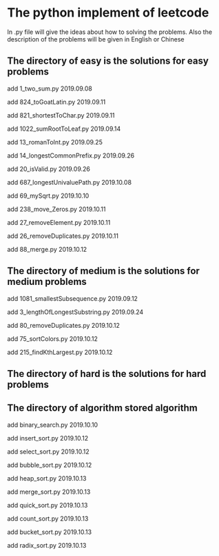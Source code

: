 # The python implement of leetcode

In .py file will give the ideas about how to solving the problems. 
Also the description of the problems will be given in English or Chinese

## The directory of easy is  the solutions for easy problems

add 1_two_sum.py  2019.09.08

add 824_toGoatLatin.py 2019.09.11

add 821_shortestToChar.py 2019.09.11

add 1022_sumRootToLeaf.py 2019.09.14

add 13_romanToInt.py 2019.09.25

add 14_longestCommonPrefix.py 2019.09.26

add 20_isValid.py 2019.09.26

add 687_longestUnivaluePath.py 2019.10.08

add 69_mySqrt.py 2019.10.10

add 238_move_Zeros.py 2019.10.11

add 27_removeElement.py 2019.10.11

add 26_removeDuplicates.py 2019.10.11

add 88_merge.py 2019.10.12

## The directory of medium is  the solutions for medium problems

add 1081_smallestSubsequence.py 2019.09.12

add 3_lengthOfLongestSubstring.py  2019.09.24

add 80_removeDuplicates.py 2019.10.12

add 75_sortColors.py 2019.10.12

add 215_findKthLargest.py 2019.10.12

## The directory of hard is  the solutions for hard problems



## The directory of algorithm stored algorithm

add binary_search.py 2019.10.10

add insert_sort.py 2019.10.12

add select_sort.py 2019.10.12

add bubble_sort.py  2019.10.12

add heap_sort.py   2019.10.13

add merge_sort.py  2019.10.13

add quick_sort.py  2019.10.13

add count_sort.py 2019.10.13

add bucket_sort.py 2019.10.13

add radix_sort.py 2019.10.13

